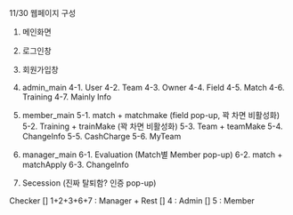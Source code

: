 11/30 웹페이지 구성
1. 메인화면
2. 로그인창
3. 회원가입창

4. admin_main
4-1. User
4-2. Team
4-3. Owner
4-4. Field
4-5. Match
4-6. Training
4-7. Mainly Info

5. member_main
5-1. match + matchmake (field pop-up, 꽉 차면 비활성화)
5-2. Training + trainMake (꽉 차면 비활성화)
5-3. Team + teamMake
5-4. ChangeInfo
5-5. CashCharge
5-6. MyTeam

6. manager_main
6-1. Evaluation (Match별 Member pop-up)
6-2. match + matchApply
6-3. ChangeInfo

7. Secession (진짜 탈퇴함? 인증 pop-up)

Checker
[] 1+2+3+6+7 : Manager + Rest
[] 4 : Admin
[] 5 : Member

